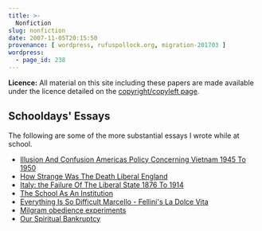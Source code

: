 ```yaml
---
title: >-
  Nonfiction
slug: nonfiction
date: 2007-11-05T20:15:50
provenance: [ wordpress, rufuspollock.org, migration-201703 ]
wordpress:
  - page_id: 238
---
```


**Licence:** All material on this site including these papers are made available under the licence detailed on the <a href="/copyright.htm">copyright/copyleft page</a>.

## Schooldays' Essays

The following are some of the more substantial essays I wrote while at school.

* [Illusion And Confusion Americas Policy Concerning Vietnam 1945 To 1950](/nonfiction/illusion-and-confusion-americas-policy-concerning-vietnam-1945-to-1950/)
* <a href="http://rufuspollock.org/nonfiction/how-strange-was-the-death-liberal-england/" target="_blank">How Strange Was The Death Liberal England</a>
* [Italy: the Failure Of The Liberal State 1876 To 1914](/nonfiction/italy-the-failure-of-the-liberal-state-1876-1914/)
* <a href="/nonfiction/the-school-as-institution/">The School As An Institution</a>
* [Everything Is So Difficult Marcello - Fellini's La Dolce Vita](/nonfiction/everything-is-so-difficult-marcello-fellinis-la-dolce-vita/)
* [Milgram obedience experiments](/nonfiction/milgram-obedience-experiments/)
* [Our Spiritual Bankruptcy](/nonfiction/spiritual-bankruptcy/)
